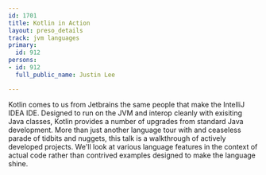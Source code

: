 ```yaml
---
id: 1701
title: Kotlin in Action
layout: preso_details
track: jvm languages
primary:
  id: 912
persons:
- id: 912
  full_public_name: Justin Lee

---
```

Kotlin comes to us from Jetbrains the same people that make the IntelliJ IDEA IDE. Designed to run on the JVM and interop cleanly with exisiting Java classes, Kotlin provides a number of upgrades from standard Java development. More than just another language tour with and ceaseless parade of tidbits and nuggets, this talk is a walkthrough of actively developed projects. We'll look at various language features in the context of actual code rather than contrived examples designed to make the language shine.